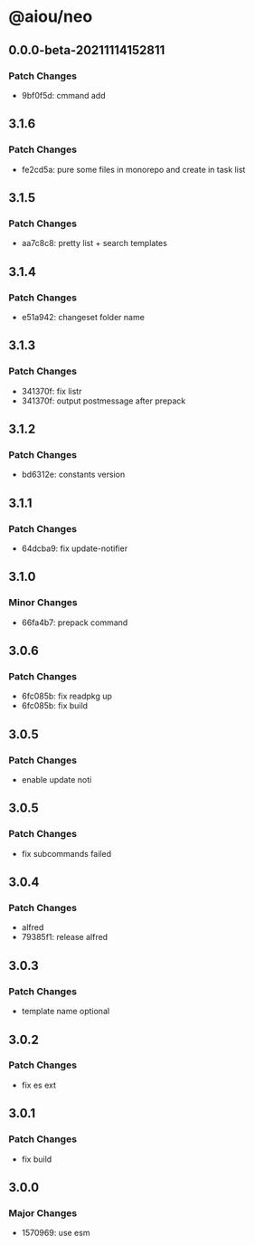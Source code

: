 # @aiou/neo

## 0.0.0-beta-20211114152811

### Patch Changes

- 9bf0f5d: cmmand add

## 3.1.6

### Patch Changes

- fe2cd5a: pure some files in monorepo and create in task list

## 3.1.5

### Patch Changes

- aa7c8c8: pretty list + search templates

## 3.1.4

### Patch Changes

- e51a942: changeset folder name

## 3.1.3

### Patch Changes

- 341370f: fix listr
- 341370f: output postmessage after prepack

## 3.1.2

### Patch Changes

- bd6312e: constants version

## 3.1.1

### Patch Changes

- 64dcba9: fix update-notifier

## 3.1.0

### Minor Changes

- 66fa4b7: prepack command

## 3.0.6

### Patch Changes

- 6fc085b: fix readpkg up
- 6fc085b: fix build

## 3.0.5

### Patch Changes

- enable update noti

## 3.0.5

### Patch Changes

- fix subcommands failed

## 3.0.4

### Patch Changes

- alfred
- 79385f1: release alfred

## 3.0.3

### Patch Changes

- template name optional

## 3.0.2

### Patch Changes

- fix es ext

## 3.0.1

### Patch Changes

- fix build

## 3.0.0

### Major Changes

- 1570969: use esm
